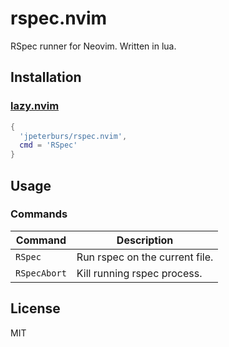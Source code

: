 # rspec.nvim

RSpec runner for Neovim. Written in lua.

## Installation

### [lazy.nvim](https://github.com/folke/lazy.nvim)

```lua
{
  'jpeterburs/rspec.nvim',
  cmd = 'RSpec'
}
```

## Usage

### Commands

|Command     |Description|
|------------|------------------------------|
|`RSpec`     |Run rspec on the current file.|
|`RSpecAbort`|Kill running rspec process.   |

## License

MIT
